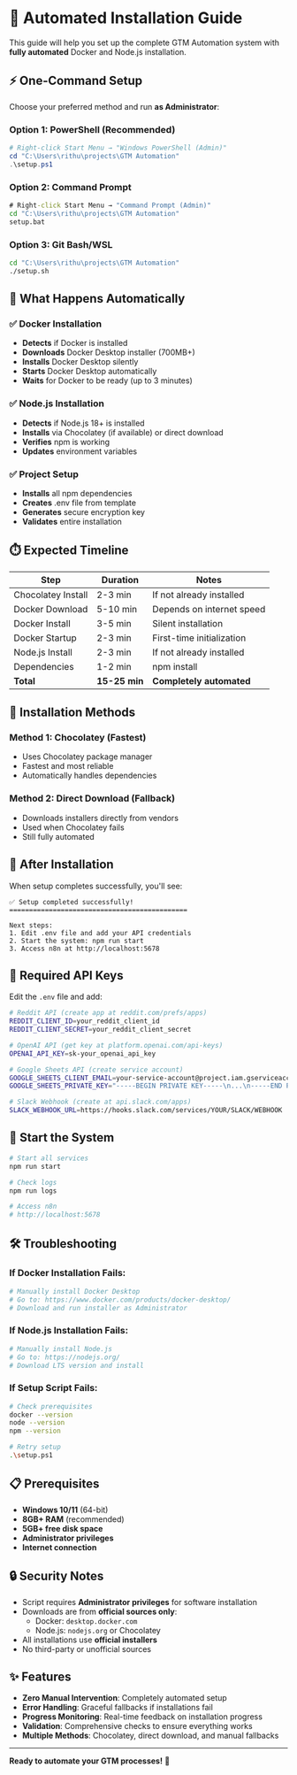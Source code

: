 # 🚀 Automated Installation Guide

This guide will help you set up the complete GTM Automation system with **fully automated** Docker and Node.js installation.

## ⚡ One-Command Setup

Choose your preferred method and run **as Administrator**:

### Option 1: PowerShell (Recommended)
```powershell
# Right-click Start Menu → "Windows PowerShell (Admin)"
cd "C:\Users\rithu\projects\GTM Automation"
.\setup.ps1
```

### Option 2: Command Prompt
```cmd
# Right-click Start Menu → "Command Prompt (Admin)"
cd "C:\Users\rithu\projects\GTM Automation"
setup.bat
```

### Option 3: Git Bash/WSL
```bash
cd "C:\Users\rithu\projects\GTM Automation"
./setup.sh
```

## 🤖 What Happens Automatically

### ✅ **Docker Installation**
- **Detects** if Docker is installed
- **Downloads** Docker Desktop installer (700MB+)
- **Installs** Docker Desktop silently
- **Starts** Docker Desktop automatically
- **Waits** for Docker to be ready (up to 3 minutes)

### ✅ **Node.js Installation**
- **Detects** if Node.js 18+ is installed
- **Installs** via Chocolatey (if available) or direct download
- **Verifies** npm is working
- **Updates** environment variables

### ✅ **Project Setup**
- **Installs** all npm dependencies
- **Creates** .env file from template
- **Generates** secure encryption key
- **Validates** entire installation

## ⏱️ Expected Timeline

| Step | Duration | Notes |
|------|----------|-------|
| Chocolatey Install | 2-3 min | If not already installed |
| Docker Download | 5-10 min | Depends on internet speed |
| Docker Install | 3-5 min | Silent installation |
| Docker Startup | 2-3 min | First-time initialization |
| Node.js Install | 2-3 min | If not already installed |
| Dependencies | 1-2 min | npm install |
| **Total** | **15-25 min** | **Completely automated** |

## 🔧 Installation Methods

### Method 1: Chocolatey (Fastest)
- Uses Chocolatey package manager
- Fastest and most reliable
- Automatically handles dependencies

### Method 2: Direct Download (Fallback)
- Downloads installers directly from vendors
- Used when Chocolatey fails
- Still fully automated

## 🎯 After Installation

When setup completes successfully, you'll see:

```
✅ Setup completed successfully!
=============================================

Next steps:
1. Edit .env file and add your API credentials
2. Start the system: npm run start
3. Access n8n at http://localhost:5678
```

## 🔑 Required API Keys

Edit the `.env` file and add:

```bash
# Reddit API (create app at reddit.com/prefs/apps)
REDDIT_CLIENT_ID=your_reddit_client_id
REDDIT_CLIENT_SECRET=your_reddit_client_secret

# OpenAI API (get key at platform.openai.com/api-keys)
OPENAI_API_KEY=sk-your_openai_api_key

# Google Sheets API (create service account)
GOOGLE_SHEETS_CLIENT_EMAIL=your-service-account@project.iam.gserviceaccount.com
GOOGLE_SHEETS_PRIVATE_KEY="-----BEGIN PRIVATE KEY-----\n...\n-----END PRIVATE KEY-----"

# Slack Webhook (create at api.slack.com/apps)
SLACK_WEBHOOK_URL=https://hooks.slack.com/services/YOUR/SLACK/WEBHOOK
```

## 🚦 Start the System

```bash
# Start all services
npm run start

# Check logs
npm run logs

# Access n8n
# http://localhost:5678
```

## 🛠️ Troubleshooting

### If Docker Installation Fails:
```powershell
# Manually install Docker Desktop
# Go to: https://www.docker.com/products/docker-desktop/
# Download and run installer as Administrator
```

### If Node.js Installation Fails:
```powershell
# Manually install Node.js
# Go to: https://nodejs.org/
# Download LTS version and install
```

### If Setup Script Fails:
```bash
# Check prerequisites
docker --version
node --version
npm --version

# Retry setup
.\setup.ps1
```

## 📋 Prerequisites

- **Windows 10/11** (64-bit)
- **8GB+ RAM** (recommended)
- **5GB+ free disk space**
- **Administrator privileges**
- **Internet connection**

## 🔒 Security Notes

- Script requires **Administrator privileges** for software installation
- Downloads are from **official sources only**:
  - Docker: `desktop.docker.com`
  - Node.js: `nodejs.org` or Chocolatey
- All installations use **official installers**
- No third-party or unofficial sources

## ✨ Features

- **Zero Manual Intervention**: Completely automated setup
- **Error Handling**: Graceful fallbacks if installations fail
- **Progress Monitoring**: Real-time feedback on installation progress
- **Validation**: Comprehensive checks to ensure everything works
- **Multiple Methods**: Chocolatey, direct download, and manual fallbacks

---

**Ready to automate your GTM processes!** 🎯
